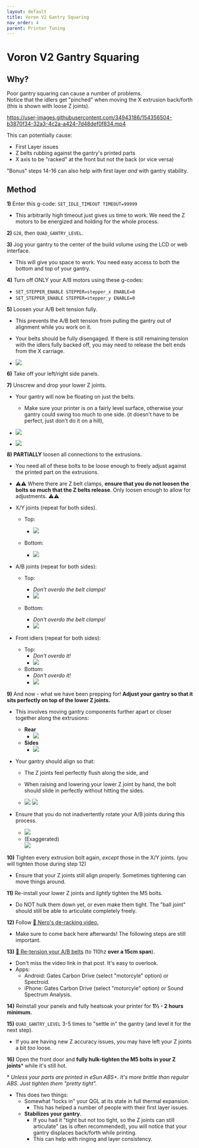 ```yaml
---
layout: default
title: Voron V2 Gantry Squaring
nav_order: 4
parent: Printer Tuning
---
```

# Voron V2 Gantry Squaring

## Why?

Poor gantry squaring can cause a number of problems.\
Notice that the idlers get "pinched" when moving the X extrusion back/forth (this is shown with loose Z joints).

https://user-images.githubusercontent.com/34943186/154356504-b3870f34-32a3-4c2a-a424-7d48def0f834.mp4

This can potentially cause:
- First Layer issues
- Z belts rubbing against the gantry's printed parts
- X axis to be "racked" at the front but not the back (or vice versa)

"Bonus" steps 14-16 can also help with first layer *and* with gantry stability.
## Method

**1)** Enter this g-code: `SET_IDLE_TIMEOUT TIMEOUT=99999`
- This arbitrarily high timeout just gives us time to work. We need the Z motors to be energized and holding for the whole process.

**2)** `G28`, then `QUAD_GANTRY_LEVEL`. 

**3)** Jog your gantry to the center of the build volume using the LCD or web interface.
- This will give you space to work. You need easy access to both the bottom and top of your gantry.

**4)** Turn off ONLY your A/B motors using these g-codes:
- `SET_STEPPER_ENABLE STEPPER=stepper_x ENABLE=0`
- `SET_STEPPER_ENABLE STEPPER=stepper_y ENABLE=0`

**5)** Loosen your A/B belt tension fully.
- This prevents the A/B belt tension from pulling the gantry out of alignment while you work on it.
- Your belts should be fully disengaged. If there is still remaining tension with the idlers fully backed off, you may need to release the belt ends from the X carriage.

- ![](./images/voron_v2_gantry_squaring/Gantry-ABTension.png) 

**6)** Take off your left/right side panels.

**7)** Unscrew and drop your lower Z joints. 
- Your gantry will now be floating on just the belts.
    - Make sure your printer is on a fairly level surface, otherwise your gantry could swing too much to one side. (it doesn't have to be perfect, just don't do it on a hill),

- ![](./images/voron_v2_gantry_squaring/ZJoint-Lowered.png) 

- ![](./images/voron_v2_gantry_squaring/ZJoints-Lowered.png)

**8)** **PARTIALLY** loosen all connections to the extrusions.  
- You need all of these bolts to be loose enough to freely adjust against the printed part on the extrusions. 
- :warning::warning: Where there are Z belt clamps, **ensure that you do not loosen the bolts so much that the Z belts release**. Only loosen enough to allow for adjustments. :warning::warning: 

- X/Y joints (repeat for both sides). 
    - Top:
        - ![](./images/voron_v2_gantry_squaring/XYLoosen-Top.png) 

    - Bottom:
        - ![](./images/voron_v2_gantry_squaring/XYLoosen-Bottom.png) 

- A/B joints (repeat for both sides):
    - Top:
        - *Don't overdo the belt clamps!*
        - ![](./images/voron_v2_gantry_squaring/ABLoosen-Top.png) 

    - Bottom:
        - *Don't overdo the belt clamps!*
        - ![](./images/voron_v2_gantry_squaring/ABLoosen-Bottom.png) 

- Front idlers (repeat for both sides):
    - Top:
        - *Don't overdo it!*
        - ![](./images/voron_v2_gantry_squaring/IdlersLoosen-Top.png) 
    - Bottom:
        - *Don't overdo it!*
        - ![](./images/voron_v2_gantry_squaring/IdlersLoosen-Bottom.png) 

**9)** And now - what we have been prepping for! **Adjust your gantry so that it sits perfectly on top of the lower Z joints.**
- This involves moving gantry components further apart or closer together along the extrusions:
    - **Rear**
        - ![](./images/voron_v2_gantry_squaring/XAdjust.png) 
    - **Sides**
        - ![](./images/voron_v2_gantry_squaring/YAdjust.png)

- Your gantry should align so that:
    - The Z joints feel perfectly flush along the side, and
    - When raising and lowering your lower Z joint by hand, the bolt should slide in perfectly without hitting the sides.

    - ![](./images/voron_v2_gantry_squaring/Alignment-Side.png) ![](./images/voron_v2_gantry_squaring/Alignment-Hole.png) 

- Ensure that you do not inadvertently rotate your A/B joints during this process.
    - ![](./images/voron_v2_gantry_squaring/Alignment-AB-Good.png) 
    - (Exaggerated)\
    ![](./images/voron_v2_gantry_squaring/Alignment-AB-Bad.png) 

**10)** Tighten every extrusion bolt again, *except* those in the X/Y joints. (you will tighten those during step 12)
- Ensure that your Z joints still align properly. Sometimes tightening can move things around.

**11)** Re-install your lower Z joints and *lightly* tighten the M5 bolts.
- Do NOT hulk them down yet, or even make them tight. The "ball joint" should still be able to articulate completely freely.

**12)** Follow [:page_facing_up: Nero's de-racking video.](https://www.youtube.com/watch?v=cOn6u9kXvy0) 
- Make sure to come back here afterwards! The following steps are still important.

**13)** [:page_facing_up: Re-tension your A/B belts](https://docs.vorondesign.com/tuning/secondary_printer_tuning.html#belt-tension) (to 110hz **over a 15cm span**).
- Don't miss the video link in that post. It's easy to overlook.
- Apps:
    - Android: Gates Carbon Drive (select "motorcyle" option) or Spectroid.
    - iPhone: Gates Carbon Drive (select "motorcyle" option) or Sound Spectrum Analysis.

**14)** Reinstall your panels and fully heatsoak your printer for **1½ - 2 hours minimum.**

**15)** `QUAD_GANTRY_LEVEL` 3-5 times to "settle in" the gantry (and level it for the next step).
- If you are having new Z accuracy issues, you may have left your Z joints a bit *too* loose.

**16)** Open the front door and **fully hulk-tighten the M5 bolts in your Z joints*** while it's still hot.

\* *Unless your parts are printed in eSun ABS+. It's more brittle than regular ABS. Just tighten them "pretty tight".*
- This does two things:
    - Somewhat "locks in" your QGL at its state in full thermal expansion.
        - This has helped a number of people with their first layer issues.
    - **Stabilizes your gantry**. 
        - If you had it "tight but not too tight, so the Z joints can still articulate" (as is often recommended), you will notice that your gantry displaces back/forth while printing.
        - This can help with ringing and layer consistency.
